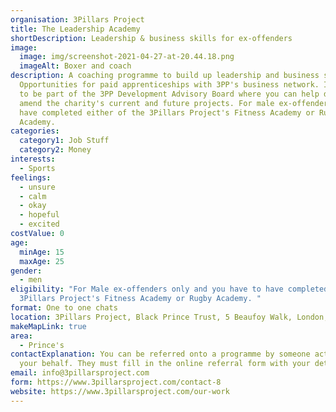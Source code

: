 ```yaml
---
organisation: 3Pillars Project
title: The Leadership Academy
shortDescription: Leadership & business skills for ex-offenders
image:
  image: img/screenshot-2021-04-27-at-20.44.18.png
  imageAlt: Boxer and coach
description: A coaching programme to build up leadership and business skills.
  Opportunities for paid apprenticeships with 3PP's business network. Invitation
  to be part of the 3PP Development Advisory Board where you can help design and
  amend the charity's current and future projects. For male ex-offenders who
  have completed either of the 3Pillars Project's Fitness Academy or Rugby
  Academy.
categories:
  category1: Job Stuff
  category2: Money
interests:
  - Sports
feelings:
  - unsure
  - calm
  - okay
  - hopeful
  - excited
costValue: 0
age:
  minAge: 15
  maxAge: 25
gender:
  - men
eligibility: "For Male ex-offenders only and you have to have completed the
  3Pillars Project's Fitness Academy or Rugby Academy. "
format: One to one chats
location: 3Pillars Project, Black Prince Trust, 5 Beaufoy Walk, London, SE11 6AA
makeMapLink: true
area:
  - Prince's
contactExplanation: You can be referred onto a programme by someone acting on
  your behalf. They must fill in the online referral form with your details.
email: info@3pillarsproject.com
form: https://www.3pillarsproject.com/contact-8
website: https://www.3pillarsproject.com/our-work
---
```


